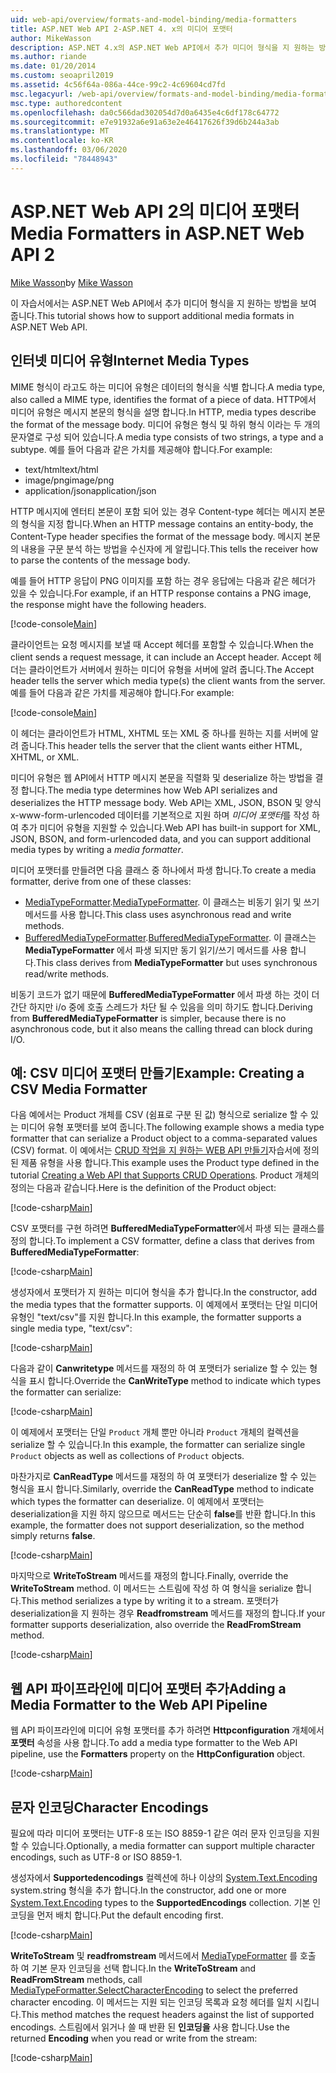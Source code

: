 ```yaml
---
uid: web-api/overview/formats-and-model-binding/media-formatters
title: ASP.NET Web API 2-ASP.NET 4. x의 미디어 포맷터
author: MikeWasson
description: ASP.NET 4.x의 ASP.NET Web API에서 추가 미디어 형식을 지 원하는 방법을 보여 줍니다.
ms.author: riande
ms.date: 01/20/2014
ms.custom: seoapril2019
ms.assetid: 4c56f64a-086a-44ce-99c2-4c69604cd7fd
msc.legacyurl: /web-api/overview/formats-and-model-binding/media-formatters
msc.type: authoredcontent
ms.openlocfilehash: da0c566dad302054d7d0a6435e4c6df178c64772
ms.sourcegitcommit: e7e91932a6e91a63e2e46417626f39d6b244a3ab
ms.translationtype: MT
ms.contentlocale: ko-KR
ms.lasthandoff: 03/06/2020
ms.locfileid: "78448943"
---
```

# <a name="media-formatters-in-aspnet-web-api-2"></a><span data-ttu-id="fd8d1-103">ASP.NET Web API 2의 미디어 포맷터</span><span class="sxs-lookup"><span data-stu-id="fd8d1-103">Media Formatters in ASP.NET Web API 2</span></span>

<span data-ttu-id="fd8d1-104">[Mike Wasson](https://github.com/MikeWasson)</span><span class="sxs-lookup"><span data-stu-id="fd8d1-104">by [Mike Wasson](https://github.com/MikeWasson)</span></span>

<span data-ttu-id="fd8d1-105">이 자습서에서는 ASP.NET Web API에서 추가 미디어 형식을 지 원하는 방법을 보여 줍니다.</span><span class="sxs-lookup"><span data-stu-id="fd8d1-105">This tutorial shows how to support additional media formats in ASP.NET Web API.</span></span>

## <a name="internet-media-types"></a><span data-ttu-id="fd8d1-106">인터넷 미디어 유형</span><span class="sxs-lookup"><span data-stu-id="fd8d1-106">Internet Media Types</span></span>

<span data-ttu-id="fd8d1-107">MIME 형식이 라고도 하는 미디어 유형은 데이터의 형식을 식별 합니다.</span><span class="sxs-lookup"><span data-stu-id="fd8d1-107">A media type, also called a MIME type, identifies the format of a piece of data.</span></span> <span data-ttu-id="fd8d1-108">HTTP에서 미디어 유형은 메시지 본문의 형식을 설명 합니다.</span><span class="sxs-lookup"><span data-stu-id="fd8d1-108">In HTTP, media types describe the format of the message body.</span></span> <span data-ttu-id="fd8d1-109">미디어 유형은 형식 및 하위 형식 이라는 두 개의 문자열로 구성 되어 있습니다.</span><span class="sxs-lookup"><span data-stu-id="fd8d1-109">A media type consists of two strings, a type and a subtype.</span></span> <span data-ttu-id="fd8d1-110">예를 들어 다음과 같은 가치를 제공해야 합니다.</span><span class="sxs-lookup"><span data-stu-id="fd8d1-110">For example:</span></span>

- <span data-ttu-id="fd8d1-111">text/html</span><span class="sxs-lookup"><span data-stu-id="fd8d1-111">text/html</span></span>
- <span data-ttu-id="fd8d1-112">image/png</span><span class="sxs-lookup"><span data-stu-id="fd8d1-112">image/png</span></span>
- <span data-ttu-id="fd8d1-113">application/json</span><span class="sxs-lookup"><span data-stu-id="fd8d1-113">application/json</span></span>

<span data-ttu-id="fd8d1-114">HTTP 메시지에 엔터티 본문이 포함 되어 있는 경우 Content-type 헤더는 메시지 본문의 형식을 지정 합니다.</span><span class="sxs-lookup"><span data-stu-id="fd8d1-114">When an HTTP message contains an entity-body, the Content-Type header specifies the format of the message body.</span></span> <span data-ttu-id="fd8d1-115">메시지 본문의 내용을 구문 분석 하는 방법을 수신자에 게 알립니다.</span><span class="sxs-lookup"><span data-stu-id="fd8d1-115">This tells the receiver how to parse the contents of the message body.</span></span>

<span data-ttu-id="fd8d1-116">예를 들어 HTTP 응답이 PNG 이미지를 포함 하는 경우 응답에는 다음과 같은 헤더가 있을 수 있습니다.</span><span class="sxs-lookup"><span data-stu-id="fd8d1-116">For example, if an HTTP response contains a PNG image, the response might have the following headers.</span></span>

[!code-console[Main](media-formatters/samples/sample1.cmd)]

<span data-ttu-id="fd8d1-117">클라이언트는 요청 메시지를 보낼 때 Accept 헤더를 포함할 수 있습니다.</span><span class="sxs-lookup"><span data-stu-id="fd8d1-117">When the client sends a request message, it can include an Accept header.</span></span> <span data-ttu-id="fd8d1-118">Accept 헤더는 클라이언트가 서버에서 원하는 미디어 유형을 서버에 알려 줍니다.</span><span class="sxs-lookup"><span data-stu-id="fd8d1-118">The Accept header tells the server which media type(s) the client wants from the server.</span></span> <span data-ttu-id="fd8d1-119">예를 들어 다음과 같은 가치를 제공해야 합니다.</span><span class="sxs-lookup"><span data-stu-id="fd8d1-119">For example:</span></span>

[!code-console[Main](media-formatters/samples/sample2.cmd)]

<span data-ttu-id="fd8d1-120">이 헤더는 클라이언트가 HTML, XHTML 또는 XML 중 하나를 원하는 지를 서버에 알려 줍니다.</span><span class="sxs-lookup"><span data-stu-id="fd8d1-120">This header tells the server that the client wants either HTML, XHTML, or XML.</span></span>

<span data-ttu-id="fd8d1-121">미디어 유형은 웹 API에서 HTTP 메시지 본문을 직렬화 및 deserialize 하는 방법을 결정 합니다.</span><span class="sxs-lookup"><span data-stu-id="fd8d1-121">The media type determines how Web API serializes and deserializes the HTTP message body.</span></span> <span data-ttu-id="fd8d1-122">Web API는 XML, JSON, BSON 및 양식 x-www-form-urlencoded 데이터를 기본적으로 지원 하며 *미디어 포맷터*를 작성 하 여 추가 미디어 유형을 지원할 수 있습니다.</span><span class="sxs-lookup"><span data-stu-id="fd8d1-122">Web API has built-in support for XML, JSON, BSON, and form-urlencoded data, and you can support additional media types by writing a *media formatter*.</span></span>

<span data-ttu-id="fd8d1-123">미디어 포맷터를 만들려면 다음 클래스 중 하나에서 파생 합니다.</span><span class="sxs-lookup"><span data-stu-id="fd8d1-123">To create a media formatter, derive from one of these classes:</span></span>

- <span data-ttu-id="fd8d1-124">[MediaTypeFormatter](https://msdn.microsoft.com/library/system.net.http.formatting.mediatypeformatter.aspx).</span><span class="sxs-lookup"><span data-stu-id="fd8d1-124">[MediaTypeFormatter](https://msdn.microsoft.com/library/system.net.http.formatting.mediatypeformatter.aspx).</span></span> <span data-ttu-id="fd8d1-125">이 클래스는 비동기 읽기 및 쓰기 메서드를 사용 합니다.</span><span class="sxs-lookup"><span data-stu-id="fd8d1-125">This class uses asynchronous read and write methods.</span></span>
- <span data-ttu-id="fd8d1-126">[BufferedMediaTypeFormatter](https://msdn.microsoft.com/library/system.net.http.formatting.bufferedmediatypeformatter.aspx).</span><span class="sxs-lookup"><span data-stu-id="fd8d1-126">[BufferedMediaTypeFormatter](https://msdn.microsoft.com/library/system.net.http.formatting.bufferedmediatypeformatter.aspx).</span></span> <span data-ttu-id="fd8d1-127">이 클래스는 **MediaTypeFormatter** 에서 파생 되지만 동기 읽기/쓰기 메서드를 사용 합니다.</span><span class="sxs-lookup"><span data-stu-id="fd8d1-127">This class derives from **MediaTypeFormatter** but uses synchronous read/write methods.</span></span>

<span data-ttu-id="fd8d1-128">비동기 코드가 없기 때문에 **BufferedMediaTypeFormatter** 에서 파생 하는 것이 더 간단 하지만 i/o 중에 호출 스레드가 차단 될 수 있음을 의미 하기도 합니다.</span><span class="sxs-lookup"><span data-stu-id="fd8d1-128">Deriving from **BufferedMediaTypeFormatter** is simpler, because there is no asynchronous code, but it also means the calling thread can block during I/O.</span></span>

## <a name="example-creating-a-csv-media-formatter"></a><span data-ttu-id="fd8d1-129">예: CSV 미디어 포맷터 만들기</span><span class="sxs-lookup"><span data-stu-id="fd8d1-129">Example: Creating a CSV Media Formatter</span></span>

<span data-ttu-id="fd8d1-130">다음 예에서는 Product 개체를 CSV (쉼표로 구분 된 값) 형식으로 serialize 할 수 있는 미디어 유형 포맷터를 보여 줍니다.</span><span class="sxs-lookup"><span data-stu-id="fd8d1-130">The following example shows a media type formatter that can serialize a Product object to a comma-separated values (CSV) format.</span></span> <span data-ttu-id="fd8d1-131">이 예에서는 [CRUD 작업을 지 원하는 WEB API 만들기](../older-versions/creating-a-web-api-that-supports-crud-operations.md)자습서에 정의 된 제품 유형을 사용 합니다.</span><span class="sxs-lookup"><span data-stu-id="fd8d1-131">This example uses the Product type defined in the tutorial [Creating a Web API that Supports CRUD Operations](../older-versions/creating-a-web-api-that-supports-crud-operations.md).</span></span> <span data-ttu-id="fd8d1-132">Product 개체의 정의는 다음과 같습니다.</span><span class="sxs-lookup"><span data-stu-id="fd8d1-132">Here is the definition of the Product object:</span></span>

[!code-csharp[Main](media-formatters/samples/sample3.cs)]

<span data-ttu-id="fd8d1-133">CSV 포맷터를 구현 하려면 **BufferedMediaTypeFormatter**에서 파생 되는 클래스를 정의 합니다.</span><span class="sxs-lookup"><span data-stu-id="fd8d1-133">To implement a CSV formatter, define a class that derives from **BufferedMediaTypeFormatter**:</span></span>

[!code-csharp[Main](media-formatters/samples/sample4.cs)]

<span data-ttu-id="fd8d1-134">생성자에서 포맷터가 지 원하는 미디어 형식을 추가 합니다.</span><span class="sxs-lookup"><span data-stu-id="fd8d1-134">In the constructor, add the media types that the formatter supports.</span></span> <span data-ttu-id="fd8d1-135">이 예제에서 포맷터는 단일 미디어 유형인 &quot;text/csv&quot;를 지원 합니다.</span><span class="sxs-lookup"><span data-stu-id="fd8d1-135">In this example, the formatter supports a single media type, &quot;text/csv&quot;:</span></span>

[!code-csharp[Main](media-formatters/samples/sample5.cs)]

<span data-ttu-id="fd8d1-136">다음과 같이 **Canwritetype** 메서드를 재정의 하 여 포맷터가 serialize 할 수 있는 형식을 표시 합니다.</span><span class="sxs-lookup"><span data-stu-id="fd8d1-136">Override the **CanWriteType** method to indicate which types the formatter can serialize:</span></span>

[!code-csharp[Main](media-formatters/samples/sample6.cs)]

<span data-ttu-id="fd8d1-137">이 예제에서 포맷터는 단일 `Product` 개체 뿐만 아니라 `Product` 개체의 컬렉션을 serialize 할 수 있습니다.</span><span class="sxs-lookup"><span data-stu-id="fd8d1-137">In this example, the formatter can serialize single `Product` objects as well as collections of `Product` objects.</span></span>

<span data-ttu-id="fd8d1-138">마찬가지로 **CanReadType** 메서드를 재정의 하 여 포맷터가 deserialize 할 수 있는 형식을 표시 합니다.</span><span class="sxs-lookup"><span data-stu-id="fd8d1-138">Similarly, override the **CanReadType** method to indicate which types the formatter can deserialize.</span></span> <span data-ttu-id="fd8d1-139">이 예제에서 포맷터는 deserialization을 지원 하지 않으므로 메서드는 단순히 **false**를 반환 합니다.</span><span class="sxs-lookup"><span data-stu-id="fd8d1-139">In this example, the formatter does not support deserialization, so the method simply returns **false**.</span></span>

[!code-csharp[Main](media-formatters/samples/sample7.cs)]

<span data-ttu-id="fd8d1-140">마지막으로 **WriteToStream** 메서드를 재정의 합니다.</span><span class="sxs-lookup"><span data-stu-id="fd8d1-140">Finally, override the **WriteToStream** method.</span></span> <span data-ttu-id="fd8d1-141">이 메서드는 스트림에 작성 하 여 형식을 serialize 합니다.</span><span class="sxs-lookup"><span data-stu-id="fd8d1-141">This method serializes a type by writing it to a stream.</span></span> <span data-ttu-id="fd8d1-142">포맷터가 deserialization을 지 원하는 경우 **Readfromstream** 메서드를 재정의 합니다.</span><span class="sxs-lookup"><span data-stu-id="fd8d1-142">If your formatter supports deserialization, also override the **ReadFromStream** method.</span></span>

[!code-csharp[Main](media-formatters/samples/sample8.cs)]

## <a name="adding-a-media-formatter-to-the-web-api-pipeline"></a><span data-ttu-id="fd8d1-143">웹 API 파이프라인에 미디어 포맷터 추가</span><span class="sxs-lookup"><span data-stu-id="fd8d1-143">Adding a Media Formatter to the Web API Pipeline</span></span>

<span data-ttu-id="fd8d1-144">웹 API 파이프라인에 미디어 유형 포맷터를 추가 하려면 **Httpconfiguration** 개체에서 **포맷터** 속성을 사용 합니다.</span><span class="sxs-lookup"><span data-stu-id="fd8d1-144">To add a media type formatter to the Web API pipeline, use the **Formatters** property on the **HttpConfiguration** object.</span></span>

[!code-csharp[Main](media-formatters/samples/sample9.cs)]

## <a name="character-encodings"></a><span data-ttu-id="fd8d1-145">문자 인코딩</span><span class="sxs-lookup"><span data-stu-id="fd8d1-145">Character Encodings</span></span>

<span data-ttu-id="fd8d1-146">필요에 따라 미디어 포맷터는 UTF-8 또는 ISO 8859-1 같은 여러 문자 인코딩을 지원할 수 있습니다.</span><span class="sxs-lookup"><span data-stu-id="fd8d1-146">Optionally, a media formatter can support multiple character encodings, such as UTF-8 or ISO 8859-1.</span></span>

<span data-ttu-id="fd8d1-147">생성자에서 **Supportedencodings** 컬렉션에 하나 이상의 [System.Text.Encoding](https://msdn.microsoft.com/library/system.text.encoding.aspx) system.string 형식을 추가 합니다.</span><span class="sxs-lookup"><span data-stu-id="fd8d1-147">In the constructor, add one or more [System.Text.Encoding](https://msdn.microsoft.com/library/system.text.encoding.aspx) types to the **SupportedEncodings** collection.</span></span> <span data-ttu-id="fd8d1-148">기본 인코딩을 먼저 배치 합니다.</span><span class="sxs-lookup"><span data-stu-id="fd8d1-148">Put the default encoding first.</span></span>

[!code-csharp[Main](media-formatters/samples/sample10.cs?highlight=6-7)]

<span data-ttu-id="fd8d1-149">**WriteToStream** 및 **readfromstream** 메서드에서 [MediaTypeFormatter](https://msdn.microsoft.com/library/hh969054.aspx) 를 호출 하 여 기본 문자 인코딩을 선택 합니다.</span><span class="sxs-lookup"><span data-stu-id="fd8d1-149">In the **WriteToStream** and **ReadFromStream** methods, call [MediaTypeFormatter.SelectCharacterEncoding](https://msdn.microsoft.com/library/hh969054.aspx) to select the preferred character encoding.</span></span> <span data-ttu-id="fd8d1-150">이 메서드는 지원 되는 인코딩 목록과 요청 헤더를 일치 시킵니다.</span><span class="sxs-lookup"><span data-stu-id="fd8d1-150">This method matches the request headers against the list of supported encodings.</span></span> <span data-ttu-id="fd8d1-151">스트림에서 읽거나 쓸 때 반환 된 **인코딩을** 사용 합니다.</span><span class="sxs-lookup"><span data-stu-id="fd8d1-151">Use the returned **Encoding** when you read or write from the stream:</span></span>

[!code-csharp[Main](media-formatters/samples/sample11.cs?highlight=3,5)]
